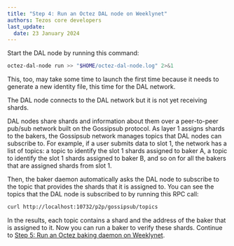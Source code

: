```yaml
---
title: "Step 4: Run an Octez DAL node on Weeklynet"
authors: Tezos core developers
last_update:
  date: 23 January 2024
---
```


Start the DAL node by running this command:

```bash
octez-dal-node run >> "$HOME/octez-dal-node.log" 2>&1
```

This, too, may take some time to launch the first time because it needs to generate a new identity file, this time for the DAL network.

The DAL node connects to the DAL network but it is not yet receiving shards.

DAL nodes share shards and information about them over a peer-to-peer pub/sub network built on the Gossipsub protocol.
As layer 1 assigns shards to the bakers, the Gossipsub network manages topics that DAL nodes can subscribe to.
For example, if a user submits data to slot 1, the network has a list of topics: a topic to identify the slot 1 shards assigned to baker A, a topic to identify the slot 1 shards assigned to baker B, and so on for all the bakers that are assigned shards from slot 1.

Then, the baker daemon automatically asks the DAL node to subscribe to the topic that provides the shards that it is assigned to.
You can see the topics that the DAL node is subscribed to by running this RPC call:

```bash
curl http://localhost:10732/p2p/gossipsub/topics
```

In the results, each topic contains a shard and the address of the baker that is assigned to it.
Now you can run a baker to verify these shards.
Continue to [Step 5: Run an Octez baking daemon on Weeklynet](./run-baker).
